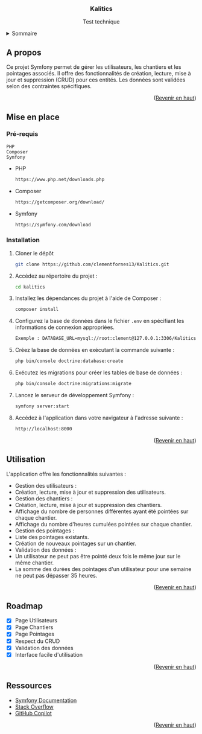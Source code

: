 <a name="readme-top"></a>

<br />
<div align="center">
  <a href="https://github.com/clementfornes13/Kalitics">
  </a>
  <h3 align="center">Kalitics</h3>

  <p align="center">
    Test technique
    <br />
  </p>
</div>


<!-- SOMMAIRE -->
<details>
  <summary>Sommaire</summary>
  <ol>
    <li>
      <a href="#a-propos">A propos</a>
    </li>
    <li>
      <a href="#mise-en-place">Mise en place</a>
      <ul>
        <li><a href="#prerequis">Pré-requis</a></li>
        <li><a href="#installation">Installation</a></li>
      </ul>
    </li>
    <li><a href="#utilisation">Utilisation</a></li>
    <li><a href="#roadmap">Roadmap</a></li>
    <li><a href="#ressources">Ressources utilisés</a></li>
  </ol>
</details>


<!-- A propos -->
## A propos


Ce projet Symfony permet de gérer les utilisateurs, les chantiers et les pointages associés. Il offre des fonctionnalités de création, lecture, mise à jour et suppression (CRUD) pour ces entités. 
Les données sont validées selon des contraintes spécifiques.

<p align="right">(<a href="#readme-top">Revenir en haut</a>)</p>


<!-- Mise en place -->
## Mise en place

### Pré-requis

    PHP
    Composer
    Symfony

* PHP
  ```sh
  https://www.php.net/downloads.php
  ```
* Composer
  ```sh
  https://getcomposer.org/download/
  ```
* Symfony
  ```sh
  https://symfony.com/download
  ```

### Installation

1. Cloner le dépôt
   ```sh
   git clone https://github.com/clementfornes13/Kalitics.git
   ```
2. Accédez au répertoire du projet :
   ```sh
   cd kalitics
   ```
3. Installez les dépendances du projet à l'aide de Composer :
   ```sh
   composer install
   ```
4. Configurez la base de données dans le fichier `.env` en spécifiant les informations de connexion appropriées.
   ```sh
   Exemple : DATABASE_URL=mysql://root:clement@127.0.0.1:3306/Kalitics
   ```
5. Créez la base de données en exécutant la commande suivante :
   ```sh
   php bin/console doctrine:database:create
   ```
6. Exécutez les migrations pour créer les tables de base de données :
   ```sh
   php bin/console doctrine:migrations:migrate
   ```
7. Lancez le serveur de développement Symfony :
   ```sh
   symfony server:start
   ```
8. Accédez à l'application dans votre navigateur à l'adresse suivante :
   ```sh
   http://localhost:8000
   ```
<p align="right">(<a href="#readme-top">Revenir en haut</a>)</p>


<!-- Exemples -->
## Utilisation

L'application offre les fonctionnalités suivantes :

- Gestion des utilisateurs :
- Création, lecture, mise à jour et suppression des utilisateurs.
- Gestion des chantiers :
- Création, lecture, mise à jour et suppression des chantiers.
- Affichage du nombre de personnes différentes ayant été pointées sur chaque chantier.
- Affichage du nombre d'heures cumulées pointées sur chaque chantier.
- Gestion des pointages :
- Liste des pointages existants.
- Création de nouveaux pointages sur un chantier.
- Validation des données :
 - Un utilisateur ne peut pas être pointé deux fois le même jour sur le même chantier.
 - La somme des durées des pointages d'un utilisateur pour une semaine ne peut pas dépasser 35 heures.


<p align="right">(<a href="#readme-top">Revenir en haut</a>)</p>


<!-- ROADMAP -->
## Roadmap

- [x] Page Utilisateurs
- [x] Page Chantiers
- [x] Page Pointages
- [x] Respect du CRUD
- [x] Validation des données
- [x] Interface facile d'utilisation

<p align="right">(<a href="#readme-top">Revenir en haut</a>)</p>

<!-- Ressources utilisées -->
## Ressources

* [Symfony Documentation](https://symfony.com/doc/current/index.html)
* [Stack Overflow](https://stackoverflow.com/)
* [GitHub Copilot](https://github.com/features/copilot)

<p align="right">(<a href="#readme-top">Revenir en haut</a>)</p>

